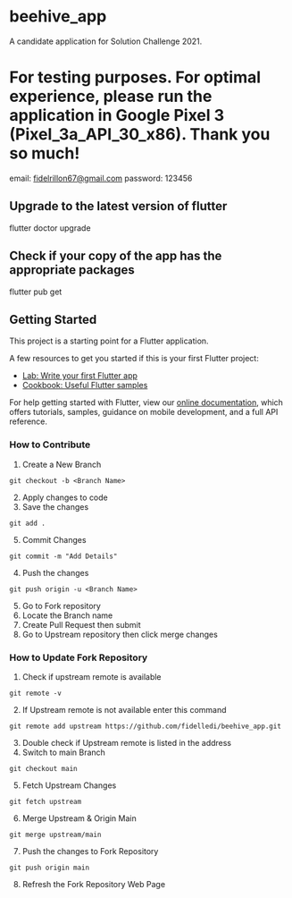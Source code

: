 # beehive_app

A candidate application for Solution Challenge 2021.

# For testing purposes. For optimal experience, please run the application in Google Pixel 3 (Pixel_3a_API_30_x86). Thank you so much!
email: fidelrillon67@gmail.com
password: 123456


## Upgrade to the latest version of flutter
flutter doctor upgrade 

## Check if your copy of the app has the appropriate packages 
flutter pub get

## Getting Started

This project is a starting point for a Flutter application.

A few resources to get you started if this is your first Flutter project:

- [Lab: Write your first Flutter app](https://flutter.dev/docs/get-started/codelab)
- [Cookbook: Useful Flutter samples](https://flutter.dev/docs/cookbook)

For help getting started with Flutter, view our
[online documentation](https://flutter.dev/docs), which offers tutorials,
samples, guidance on mobile development, and a full API reference.

### How to Contribute
1. Create a New Branch

```
git checkout -b <Branch Name>
```
2.  Apply changes to code 
3.  Save the changes
```
git add .
```
5. Commit Changes 
```
git commit -m "Add Details"
```
4. Push  the changes
```
git push origin -u <Branch Name>
```
5. Go to Fork repository
6. Locate the Branch name
7. Create Pull Request then submit
8. Go to Upstream repository then click merge changes

### How to Update Fork Repository
1. Check if upstream remote is available
```
git remote -v
```
2. If Upstream remote is not available enter this command
```
git remote add upstream https://github.com/fidelledi/beehive_app.git
```
3. Double check if Upstream remote is listed in the address
4. Switch to main Branch
```
git checkout main
```
5. Fetch Upstream Changes
```
git fetch upstream
```
6. Merge Upstream & Origin Main
```
git merge upstream/main
```
7. Push the changes to Fork Repository
```
git push origin main
```
8. Refresh the Fork Repository Web Page 

